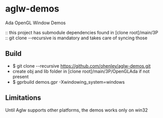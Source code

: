 # aglw-demos
Ada OpenGL Window Demos

:: this project has submodule dependencies found in [clone root]/main/3P  
:: git clone --recursive is mandatory and takes care of syncing those 

## Build

- $ git clone --recursive https://github.com/ohenley/aglw-demos.git
- create obj and lib folder in [clone root]/main/3P/OpenGLAda if not present
- $ gprbuild demos.gpr -Xwindowing_system=windows

## Limitations

Until Aglw supports other platforms, the demos works only on win32
